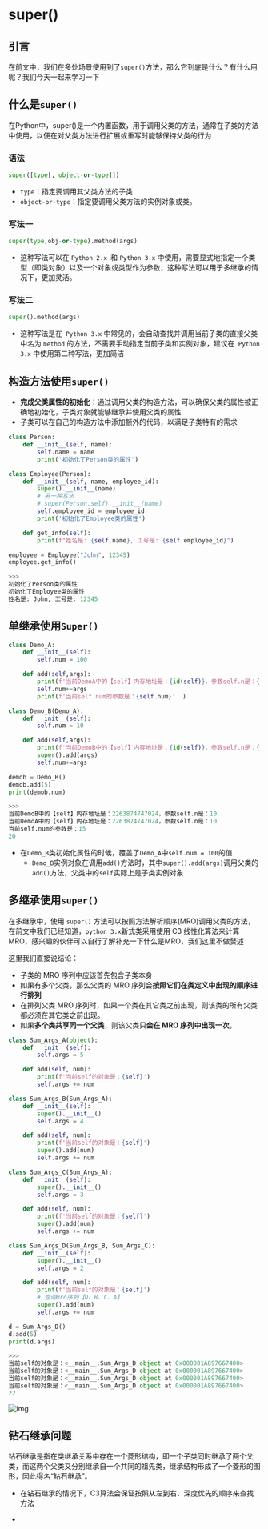# super()

## 引言

在前文中，我们在多处场景使用到了`super()`方法，那么它到底是什么？有什么用呢？我们今天一起来学习一下

## 什么是`super()`

在Python中，super()是一个内置函数，用于调用父类的方法，通常在子类的方法中使用，以便在对父类方法进行扩展或重写时能够保持父类的行为

### 语法

```python 
super([type[, object-or-type]])
```

- `type`：指定要调用其父类方法的子类
- `object-or-type`：指定要调用父类方法的实例对象或类。

### 写法一

```python 
super(type,obj-or-type).method(args)
```

- 这种写法可以在 `Python 2.x `和 `Python 3.x` 中使用，需要显式地指定一个类型（即类对象）以及一个对象或类型作为参数，这种写法可以用于多继承的情况下，更加灵活。

### 写法二

```python 
super().method(args)
```

- 这种写法是在` Python 3.x` 中常见的，会自动查找并调用当前子类的直接父类中名为 `method` 的方法，不需要手动指定当前子类和实例对象，建议在` Python 3.x` 中使用第二种写法，更加简洁

## 构造方法使用`super()`

- **完成父类属性的初始化**：通过调用父类的构造方法，可以确保父类的属性被正确地初始化，子类对象就能够继承并使用父类的属性
- 子类可以在自己的构造方法中添加额外的代码，以满足子类特有的需求

```python 
class Person:
    def __init__(self, name):
        self.name = name
        print('初始化了Person类的属性')

class Employee(Person):
    def __init__(self, name, employee_id):
        super().__init__(name)
        # 另一种写法
        # super(Person,self).__init__(name)
        self.employee_id = employee_id
        print('初始化了Employee类的属性')

    def get_info(self):
        print(f"姓名是: {self.name}, 工号是: {self.employee_id}")

employee = Employee("John", 12345)
employee.get_info()

>>>
初始化了Person类的属性
初始化了Employee类的属性
姓名是: John, 工号是: 12345
```

## 单继承使用`Super()`

```python 
class Demo_A:
    def __init__(self):
        self.num = 100

    def add(self,args):
        print(f'当前DemoA中的【self】内存地址是：{id(self)}，参数self.n是：{self.num}')
        self.num+=args
        print(f'当前self.num的参数是：{self.num}'	)

class Demo_B(Demo_A):
    def __init__(self):
        self.num = 10

    def add(self,args):
        print(f'当前DemoB中的【self】内存地址是：{id(self)}，参数self.n是：{self.num}')
        super().add(args)
        self.num+=args

demob = Demo_B()
demob.add(5)
print(demob.num)

>>>
当前DemoB中的【self】内存地址是：2263874747024，参数self.n是：10
当前DemoA中的【self】内存地址是：2263874747024，参数self.n是：10
当前self.num的参数是：15
20
```

- 在`Demo_B`类初始化属性的时候，覆盖了`Demo_A`中`self.num = 100`的值
  - `Demo_B`实例对象在调用`add()`方法时，其中`super().add(args)`调用父类的`add()`方法，父类中的`self`实际上是子类实例对象

## 多继承使用`super()`

在多继承中，使用 `super()` 方法可以按照方法解析顺序(MRO)调用父类的方法，在前文中我们已经知道，`python 3.x`新式类采用使用 C3 线性化算法来计算 MRO，感兴趣的伙伴可以自行了解补充一下什么是MRO，我们这里不做赘述

这里我们直接说结论：

- 子类的 MRO 序列中应该首先包含子类本身
-  如果有多个父类，那么父类的 MRO 序列会**按照它们在类定义中出现的顺序进行排列**
-  在排列父类 MRO 序列时，如果一个类在其它类之前出现，则该类的所有父类都必须在其它类之前出现。
- 如果**多个类共享同一个父类**，则该父类只**会在 MRO 序列中出现一次**。

```python 
class Sum_Args_A(object):
    def __init__(self):
        self.args = 5

    def add(self, num):
        print(f'当前self的对象是：{self}')
        self.args += num

class Sum_Args_B(Sum_Args_A):
    def __init__(self):
        super().__init__()
        self.args = 4

    def add(self, num):
        print(f'当前self的对象是：{self}')
        super().add(num)
        self.args += num

class Sum_Args_C(Sum_Args_A):
    def __init__(self):
        super().__init__()
        self.args = 3

    def add(self, num):
        print(f'当前self的对象是：{self}')
        super().add(num)
        self.args += num

class Sum_Args_D(Sum_Args_B, Sum_Args_C):
    def __init__(self):
        super().__init__()
        self.args = 2

    def add(self, num):
        print(f'当前self的对象是：{self}')
        # 查询mro序列【D、B、C、A】
        super().add(num)
        self.args += num

d = Sum_Args_D()
d.add(5)
print(d.args)

>>>
当前self的对象是：<__main__.Sum_Args_D object at 0x000001A897667400>
当前self的对象是：<__main__.Sum_Args_D object at 0x000001A897667400>
当前self的对象是：<__main__.Sum_Args_D object at 0x000001A897667400>
当前self的对象是：<__main__.Sum_Args_D object at 0x000001A897667400>
22
```

![img](https://img-blog.csdnimg.cn/741ae8e774f141c7927fae60f63804fc.png)

## 钻石继承问题

钻石继承是指在类继承关系中存在一个菱形结构，即一个子类同时继承了两个父类，而这两个父类又分别继承自一个共同的祖先类，继承结构形成了一个菱形的图形，因此得名“钻石继承”。

- 在钻石继承的情况下，C3算法会保证按照从左到右、深度优先的顺序来查找方法



- 